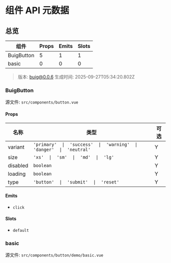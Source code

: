 # 组件 API 元数据

## 总览

| 组件 | Props | Emits | Slots |
|------|-------|-------|-------|
| BuigButton | 5 | 1 | 1 |
| basic | 0 | 0 | 0 |

> 版本: buig@0.0.6  生成时间: 2025-09-27T05:34:20.802Z

### BuigButton

源文件: `src/components/button.vue`

#### Props

| 名称 | 类型 | 可选 |
|------|------|------|
| variant | `'primary'  \|  'success'  \|  'warning'  \|  'danger'  \|  'neutral'` | Y |
| size | `'xs'  \|  'sm'  \|  'md'  \|  'lg'` | Y |
| disabled | `boolean` | Y |
| loading | `boolean` | Y |
| type | `'button'  \|  'submit'  \|  'reset'` | Y |

#### Emits

- `click`

#### Slots

- `default`

### basic

源文件: `src/components/button/demo/basic.vue`

